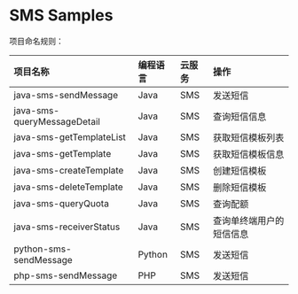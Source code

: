 # SMS Samples

项目命名规则：

| 项目名称 | 编程语言 | 云服务 | 操作 |
| :-- | :-- | :-- | :-- |
| java-sms-sendMessage | Java | SMS | 发送短信 |
| java-sms-queryMessageDetail | Java | SMS | 查询短信信息 |
| java-sms-getTemplateList | Java | SMS | 获取短信模板列表 |
| java-sms-getTemplate | Java | SMS | 获取短信模板信息 |
| java-sms-createTemplate | Java | SMS | 创建短信模板 |
| java-sms-deleteTemplate | Java | SMS | 删除短信模板 |
| java-sms-queryQuota | Java | SMS | 查询配额 |
| java-sms-receiverStatus | Java | SMS | 查询单终端用户的短信信息 |
| python-sms-sendMessage | Python | SMS | 发送短信 |
| php-sms-sendMessage | PHP | SMS | 发送短信 |